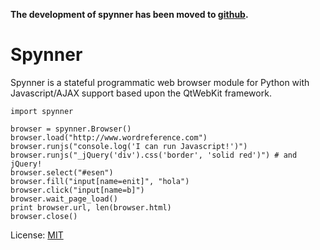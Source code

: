 **The development of spynner has been moved to [github](https://github.com/makinacorpus/spynner).**

# Spynner #

Spynner is a stateful programmatic web browser module for Python with
Javascript/AJAX support based upon the QtWebKit framework.

```
import spynner

browser = spynner.Browser()
browser.load("http://www.wordreference.com")
browser.runjs("console.log('I can run Javascript!')")
browser.runjs("_jQuery('div').css('border', 'solid red')") # and jQuery!
browser.select("#esen")
browser.fill("input[name=enit]", "hola")
browser.click("input[name=b]")
browser.wait_page_load()
print browser.url, len(browser.html)
browser.close()
```

License: [MIT](http://www.opensource.org/licenses/mit-license.php)